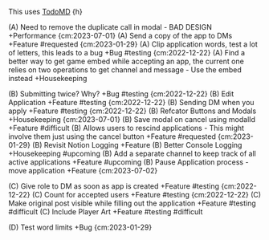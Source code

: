 This uses [TodoMD](https://marketplace.visualstudio.com/items?itemName=usernamehw.todo-md) {h}

(A) Need to remove the duplicate call in modal - BAD DESIGN +Performance {cm:2023-07-01}
(A) Send a copy of the app to DMs +Feature #requested {cm:2023-01-29}
(A) Clip application words, test a lot of letters, this leads to a bug +Bug #testing {cm:2022-12-22}
(A) Find a better way to get game embed while accepting an app, the current one relies on two operations to get channel and message - Use the embed instead +Housekeeping

(B) Submitting twice? Why? +Bug  #testing {cm:2022-12-22}
(B) Edit Application +Feature  #testing {cm:2022-12-22}
(B) Sending DM when you apply +Feature #testing {cm:2022-12-22}
(B) Refcator Buttons and Modals +Housekeeping {cm:2023-07-01}
(B) Save modal on cancel using modalId +Feature  #difficult
(B) Allows users to rescind applications - This might involve them just using the cancel button +Feature #requested {cm:2023-01-29}
(B) Revisit Notion Logging +Feature
(B) Better Console Logging +Housekeeping #upcoming
(B) Add a separate channel to keep track of all active applications +Feature #upcoming
(B) Pause Application process - move application +Feature {cm:2023-07-02}

(C) Give role to DM as soon as app is created +Feature #testing {cm:2022-12-22}
(C) Count for accepted users +Feature #testing {cm:2022-12-22}
(C) Make original post visible while filling out the application +Feature #testing #difficult
(C) Include Player Art +Feature #testing #difficult

(D) Test word limits +Bug {cm:2023-01-29}